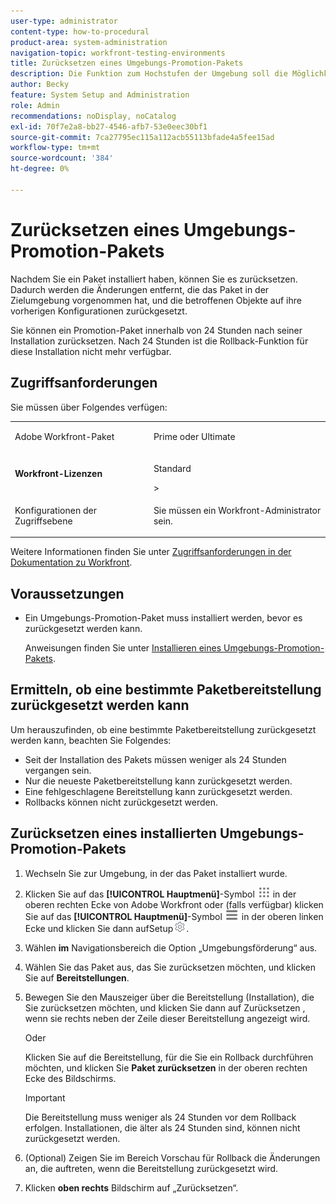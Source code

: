 ```yaml
---
user-type: administrator
content-type: how-to-procedural
product-area: system-administration
navigation-topic: workfront-testing-environments
title: Zurücksetzen eines Umgebungs-Promotion-Pakets
description: Die Funktion zum Hochstufen der Umgebung soll die Möglichkeit bieten, konfigurationsbezogene Objekte von einer Umgebung in eine andere zu verschieben. Erfahren Sie, wie Sie ein installiertes Promotion-Paket aus einer Zielumgebung zurücksetzen.
author: Becky
feature: System Setup and Administration
role: Admin
recommendations: noDisplay, noCatalog
exl-id: 70f7e2a8-bb27-4546-afb7-53e0eec30bf1
source-git-commit: 7ca27795ec115a112acb55113bfade4a5fee15ad
workflow-type: tm+mt
source-wordcount: '384'
ht-degree: 0%

---
```


# Zurücksetzen eines Umgebungs-Promotion-Pakets



Nachdem Sie ein Paket installiert haben, können Sie es zurücksetzen. Dadurch werden die Änderungen entfernt, die das Paket in der Zielumgebung vorgenommen hat, und die betroffenen Objekte auf ihre vorherigen Konfigurationen zurückgesetzt.

Sie können ein Promotion-Paket innerhalb von 24 Stunden nach seiner Installation zurücksetzen. Nach 24 Stunden ist die Rollback-Funktion für diese Installation nicht mehr verfügbar.

## Zugriffsanforderungen

Sie müssen über Folgendes verfügen:

<table>
  <tr>
   <td>Adobe Workfront-Paket
   </td>
   <td> <p>Prime oder Ultimate</p>
   </td>
  </tr>
  <tr>
   <td><strong>Workfront-Lizenzen</strong>
   </td>
   <td> <p>Standard</p>&gt;
   </td>
  </tr>
   <tr>
   <td>Konfigurationen der Zugriffsebene
   </td>
   <td><p>Sie müssen ein Workfront-Administrator sein.</p>
   </td>
  </tr>
</table>

Weitere Informationen finden Sie unter [Zugriffsanforderungen in der Dokumentation zu Workfront](/help/quicksilver/administration-and-setup/add-users/access-levels-and-object-permissions/access-level-requirements-in-documentation.md).

## Voraussetzungen

* Ein Umgebungs-Promotion-Paket muss installiert werden, bevor es zurückgesetzt werden kann.

  Anweisungen finden Sie unter [Installieren eines Umgebungs-Promotion-Pakets](/help/quicksilver/administration-and-setup/set-up-workfront/workfront-testing-environments/environment-promotion-install-package.md).


## Ermitteln, ob eine bestimmte Paketbereitstellung zurückgesetzt werden kann

Um herauszufinden, ob eine bestimmte Paketbereitstellung zurückgesetzt werden kann, beachten Sie Folgendes:

* Seit der Installation des Pakets müssen weniger als 24 Stunden vergangen sein.
* Nur die neueste Paketbereitstellung kann zurückgesetzt werden.
* Eine fehlgeschlagene Bereitstellung kann zurückgesetzt werden.
* Rollbacks können nicht zurückgesetzt werden.


## Zurücksetzen eines installierten Umgebungs-Promotion-Pakets

1. Wechseln Sie zur Umgebung, in der das Paket installiert wurde.
1. Klicken Sie auf das **[!UICONTROL Hauptmenü]**-Symbol ![Hauptmenü](/help/_includes/assets/main-menu-icon.png) in der oberen rechten Ecke von Adobe Workfront oder (falls verfügbar) klicken Sie auf das **[!UICONTROL Hauptmenü]**-Symbol ![Hauptmenü](/help/_includes/assets/main-menu-icon-left-nav.png) in der oberen linken Ecke und klicken Sie dann auf **&#x200B;**&#x200B;Setup![Setup-Symbol](/help/_includes/assets/gear-icon-setup.png).
1. Wählen **im** Navigationsbereich die Option „Umgebungsförderung“ aus.
1. Wählen Sie das Paket aus, das Sie zurücksetzen möchten, und klicken Sie auf **Bereitstellungen**.
1. Bewegen Sie den Mauszeiger über die Bereitstellung (Installation), die Sie zurücksetzen möchten, und klicken Sie dann auf Zurücksetzen , wenn sie rechts neben der Zeile dieser Bereitstellung angezeigt wird.

   Oder

   Klicken Sie auf die Bereitstellung, für die Sie ein Rollback durchführen möchten, und klicken Sie **Paket zurücksetzen** in der oberen rechten Ecke des Bildschirms.

   >[!IMPORTANT]
   >
   >Die Bereitstellung muss weniger als 24 Stunden vor dem Rollback erfolgen. Installationen, die älter als 24 Stunden sind, können nicht zurückgesetzt werden.

1. (Optional) Zeigen Sie im Bereich Vorschau für Rollback die Änderungen an, die auftreten, wenn die Bereitstellung zurückgesetzt wird.
1. Klicken **oben rechts** Bildschirm auf „Zurücksetzen“.
